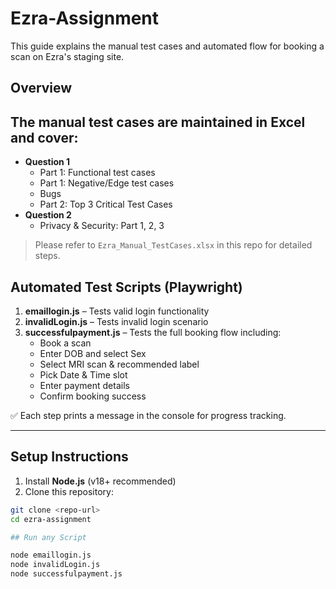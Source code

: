# Ezra-Assignment

This guide explains the manual test cases and automated flow for booking a scan on Ezra's staging site.

## Overview

## The manual test cases are maintained in **Excel** and cover:
- **Question 1**
  - Part 1: Functional test cases
  - Part 1: Negative/Edge test cases
  - Bugs
  - Part 2: Top 3 Critical Test Cases
- **Question 2**
  - Privacy & Security: Part 1, 2, 3

> Please refer to `Ezra_Manual_TestCases.xlsx` in this repo for detailed steps.

## Automated Test Scripts (Playwright)
1. **emaillogin.js** – Tests valid login functionality  
2. **invalidLogin.js** – Tests invalid login scenario  
3. **successfulpayment.js** – Tests the full booking flow including:
   - Book a scan
   - Enter DOB and select Sex
   - Select MRI scan & recommended label
   - Pick Date & Time slot
   - Enter payment details
   - Confirm booking success

✅ Each step prints a message in the console for progress tracking.

---

## Setup Instructions

1. Install **Node.js** (v18+ recommended)
2. Clone this repository:

```bash
git clone <repo-url>
cd ezra-assignment

## Run any Script

node emaillogin.js
node invalidLogin.js
node successfulpayment.js

